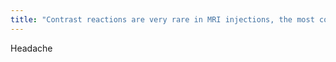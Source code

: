 ```yaml
---
title: "Contrast reactions are very rare in MRI injections, the most commonly reported contrast reaction is.."
---
```

Headache

